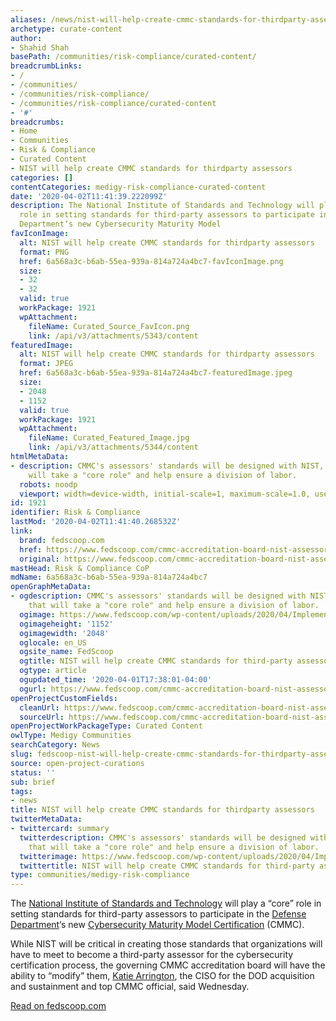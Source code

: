 ```yaml
---
aliases: /news/nist-will-help-create-cmmc-standards-for-thirdparty-assessors
archetype: curate-content
author:
- Shahid Shah
basePath: /communities/risk-compliance/curated-content/
breadcrumbLinks:
- /
- /communities/
- /communities/risk-compliance/
- /communities/risk-compliance/curated-content
- '#'
breadcrumbs:
- Home
- Communities
- Risk & Compliance
- Curated Content
- NIST will help create CMMC standards for thirdparty assessors
categories: []
contentCategories: medigy-risk-compliance-curated-content
date: '2020-04-02T11:41:39.222099Z'
description: The National Institute of Standards and Technology will play a “core”
  role in setting standards for third-party assessors to participate in the Defense
  Department‘s new Cybersecurity Maturity Model
favIconImage:
  alt: NIST will help create CMMC standards for thirdparty assessors
  format: PNG
  href: 6a568a3c-b6ab-55ea-939a-814a724a4bc7-favIconImage.png
  size:
  - 32
  - 32
  valid: true
  workPackage: 1921
  wpAttachment:
    fileName: Curated_Source_FavIcon.png
    link: /api/v3/attachments/5343/content
featuredImage:
  alt: NIST will help create CMMC standards for thirdparty assessors
  format: JPEG
  href: 6a568a3c-b6ab-55ea-939a-814a724a4bc7-featuredImage.jpeg
  size:
  - 2048
  - 1152
  valid: true
  workPackage: 1921
  wpAttachment:
    fileName: Curated_Featured_Image.jpg
    link: /api/v3/attachments/5344/content
htmlMetaData:
- description: CMMC's assessors' standards will be designed with NIST, an agency that
    will take a "core role" and help ensure a division of labor.
  robots: noodp
  viewport: width=device-width, initial-scale=1, maximum-scale=1.0, user-scalable=no
id: 1921
identifier: Risk & Compliance
lastMod: '2020-04-02T11:41:40.268532Z'
link:
  brand: fedscoop.com
  href: https://www.fedscoop.com/cmmc-accreditation-board-nist-assessor-training-standards/
  original: https://www.fedscoop.com/cmmc-accreditation-board-nist-assessor-training-standards/
mastHead: Risk & Compliance CoP
mdName: 6a568a3c-b6ab-55ea-939a-814a724a4bc7
openGraphMetaData:
- ogdescription: CMMC's assessors' standards will be designed with NIST, an agency
    that will take a "core role" and help ensure a division of labor.
  ogimage: https://www.fedscoop.com/wp-content/uploads/2020/04/Implementing-Digital-Authentication-In-Accordance-with-the-new-NIST-languages.jpg
  ogimageheight: '1152'
  ogimagewidth: '2048'
  oglocale: en_US
  ogsite_name: FedScoop
  ogtitle: NIST will help create CMMC standards for third-party assessors - FedScoop
  ogtype: article
  ogupdated_time: '2020-04-01T17:38:01-04:00'
  ogurl: https://www.fedscoop.com/cmmc-accreditation-board-nist-assessor-training-standards/
openProjectCustomFields:
  cleanUrl: https://www.fedscoop.com/cmmc-accreditation-board-nist-assessor-training-standards/
  sourceUrl: https://www.fedscoop.com/cmmc-accreditation-board-nist-assessor-training-standards/
openProjectWorkPackageType: Curated Content
owlType: Medigy Communities
searchCategory: News
slug: fedscoop-nist-will-help-create-cmmc-standards-for-thirdparty-assessors
source: open-project-curations
status: ''
sub: brief
tags:
- news
title: NIST will help create CMMC standards for thirdparty assessors
twitterMetaData:
- twittercard: summary
  twitterdescription: CMMC's assessors' standards will be designed with NIST, an agency
    that will take a "core role" and help ensure a division of labor.
  twitterimage: https://www.fedscoop.com/wp-content/uploads/2020/04/Implementing-Digital-Authentication-In-Accordance-with-the-new-NIST-languages.jpg
  twittertitle: NIST will help create CMMC standards for third-party assessors - FedScoop
type: communities/medigy-risk-compliance
---
```


<p>The <a href="https://www.fedscoop.com/tag/national-institute-of-standards-and-technology-nist/">National Institute&nbsp;of Standards and Technology</a> will play a “core” role in setting standards for third-party assessors to&nbsp;participate in the <a href="https://www.fedscoop.com/tag/department-of-defense-dod/">Defense Department</a>‘s new&nbsp;<a href="https://www.fedscoop.com/tag/cybersecurity-maturity-model-certification/">Cybersecurity Maturity Model Certification</a>&nbsp;(CMMC).</p><p>While NIST will be critical in creating those standards that organizations will have to meet to become a third-party assessor for the cybersecurity certification process, the governing CMMC accreditation board&nbsp;will have the ability&nbsp;to&nbsp;“modify” them,&nbsp;<a href="https://www.fedscoop.com/tag/katie-arrington/">Katie Arrington</a>, the CISO for the DOD acquisition and sustainment and top CMMC official, said Wednesday.</p><p><a href="https://www.fedscoop.com/cmmc-accreditation-board-nist-assessor-training-standards/">Read on fedscoop.com</a></p>